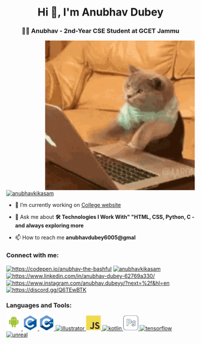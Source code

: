 <h1 align="center">Hi 👋, I'm Anubhav Dubey</h1>
<h3 align="center">👨‍💻 Anubhav - 2nd-Year CSE Student at GCET Jammu</h3>
<img align="right" alt="coding" width="400" src="cat-computer.gif">
<p align="left"> <a href="https://twitter.com/anubhavkikasam" target="blank"><img src="https://img.shields.io/twitter/follow/anubhavkikasam?logo=twitter&style=for-the-badge" alt="anubhavkikasam" /></a> </p>

- 🔭 I’m currently working on [College website](experiencegcet.netlify.app)

- 💬 Ask me about **🛠️ Technologies I Work With" "HTML, CSS, Python, C - and always exploring more**

- 📫 How to reach me **anubhavdubey6005@gmal**

<h3 align="left">Connect with me:</h3>
<p align="left">
<a href="https://codepen.io/https://codepen.io/anubhav-the-bashful" target="blank"><img align="center" src="https://raw.githubusercontent.com/rahuldkjain/github-profile-readme-generator/master/src/images/icons/Social/codepen.svg" alt="https://codepen.io/anubhav-the-bashful" height="30" width="40" /></a>
<a href="https://twitter.com/anubhavkikasam" target="blank"><img align="center" src="https://raw.githubusercontent.com/rahuldkjain/github-profile-readme-generator/master/src/images/icons/Social/twitter.svg" alt="anubhavkikasam" height="30" width="40" /></a>
<a href="https://linkedin.com/in/https://www.linkedin.com/in/anubhav-dubey-62769a330/" target="blank"><img align="center" src="https://raw.githubusercontent.com/rahuldkjain/github-profile-readme-generator/master/src/images/icons/Social/linked-in-alt.svg" alt="https://www.linkedin.com/in/anubhav-dubey-62769a330/" height="30" width="40" /></a>
<a href="https://instagram.com/https://www.instagram.com/anubhav.dubeyy/?next=%2f&hl=en" target="blank"><img align="center" src="https://raw.githubusercontent.com/rahuldkjain/github-profile-readme-generator/master/src/images/icons/Social/instagram.svg" alt="https://www.instagram.com/anubhav.dubeyy/?next=%2f&hl=en" height="30" width="40" /></a>
<a href="https://discord.gg/https://discord.gg/Q6TEwBTK" target="blank"><img align="center" src="https://raw.githubusercontent.com/rahuldkjain/github-profile-readme-generator/master/src/images/icons/Social/discord.svg" alt="https://discord.gg/Q6TEwBTK" height="30" width="40" /></a>
</p>

<h3 align="left">Languages and Tools:</h3>
<p align="left"> <a href="https://developer.android.com" target="_blank" rel="noreferrer"> <img src="https://raw.githubusercontent.com/devicons/devicon/master/icons/android/android-original-wordmark.svg" alt="android" width="40" height="40"/> </a> <a href="https://www.cprogramming.com/" target="_blank" rel="noreferrer"> <img src="https://raw.githubusercontent.com/devicons/devicon/master/icons/c/c-original.svg" alt="c" width="40" height="40"/> </a> <a href="https://www.w3schools.com/cpp/" target="_blank" rel="noreferrer"> <img src="https://raw.githubusercontent.com/devicons/devicon/master/icons/cplusplus/cplusplus-original.svg" alt="cplusplus" width="40" height="40"/> </a> <a href="https://www.adobe.com/in/products/illustrator.html" target="_blank" rel="noreferrer"> <img src="https://www.vectorlogo.zone/logos/adobe_illustrator/adobe_illustrator-icon.svg" alt="illustrator" width="40" height="40"/> </a> <a href="https://developer.mozilla.org/en-US/docs/Web/JavaScript" target="_blank" rel="noreferrer"> <img src="https://raw.githubusercontent.com/devicons/devicon/master/icons/javascript/javascript-original.svg" alt="javascript" width="40" height="40"/> </a> <a href="https://kotlinlang.org" target="_blank" rel="noreferrer"> <img src="https://www.vectorlogo.zone/logos/kotlinlang/kotlinlang-icon.svg" alt="kotlin" width="40" height="40"/> </a> <a href="https://www.photoshop.com/en" target="_blank" rel="noreferrer"> <img src="https://raw.githubusercontent.com/devicons/devicon/master/icons/photoshop/photoshop-line.svg" alt="photoshop" width="40" height="40"/> </a> <a href="https://www.tensorflow.org" target="_blank" rel="noreferrer"> <img src="https://www.vectorlogo.zone/logos/tensorflow/tensorflow-icon.svg" alt="tensorflow" width="40" height="40"/> </a> <a href="https://unrealengine.com/" target="_blank" rel="noreferrer"> <img src="https://raw.githubusercontent.com/kenangundogan/fontisto/036b7eca71aab1bef8e6a0518f7329f13ed62f6b/icons/svg/brand/unreal-engine.svg" alt="unreal" width="40" height="40"/> </a> </p>
